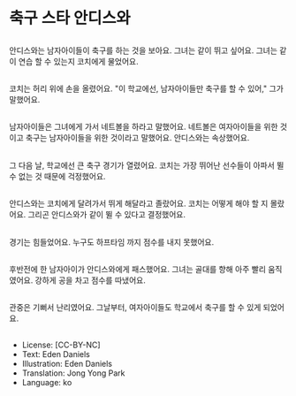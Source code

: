 # 축구 스타 안디스와

##
안디스와는 남자아이들이 축구를 하는 것을 보아요. 그녀는 같이 뛰고 싶어요. 그녀는 같이 연습 할 수 있는지 코치에게 물었어요.

##
코치는 허리 위에 손을 올렸어요. "이 학교에선, 남자아이들만 축구를 할 수 있어," 그가 말했어요.

##
남자아이들은 그녀에게 가서 네트볼을 하라고 말했어요. 네트볼은 여자아이들을 위한 것이고 축구는 남자아이들을 위한 것이라고 말했어요. 안디스와는 속상했어요.

##
그 다음 날, 학교에선 큰 축구 경기가 열렸어요. 코치는 가장 뛰어난 선수들이 아파서 뛸 수 없는 것 때문에 걱정했어요. 

##
안디스와는 코치에게 달려가서 뛰게 해달라고 졸랐어요. 코치는 어떻게 해야 할 지 몰랐어요. 그리곤 안디스와가 같이 뛸 수 있다고 결정했어요.

##
경기는 힘들었어요. 누구도 하프타임 까지 점수를 내지 못했어요.

##
후반전에 한 남자아이가 안디스와에게 패스했어요. 그녀는 골대를 향해 아주 빨리 움직였어요. 강하게 공을 차고 점수를 따냈어요.

##
관중은 기뻐서 난리였어요. 그날부터, 여자아이들도 학교에서 축구를 할 수 있게 되었어요.

##
* License: [CC-BY-NC]
* Text: Eden Daniels
* Illustration: Eden Daniels
* Translation: Jong Yong Park
* Language: ko
